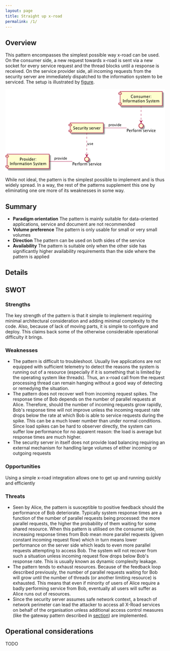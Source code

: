 ```yaml
---
layout: page
title: Straight up x-road
permalink: /1/
---
```


## Overview
This pattern encompasses the simplest possible way x-road can be used. On the consumer side, a new request towards x-road is sent via a new socket for every service request and the thread blocks until a response is received. On the service provider side, all incoming requests from the security server are immediately dispatched to the information system to be serviced. The setup is illustrated by  [figure](#figure1). 

<a name="figure1"></a>![Straight up x-road pattern](../gfx/1_comp.png)

While not ideal, the pattern is the simplest possible to implement and is thus widely spread. In a way, the rest of the patterns supplement this one by eliminating one ore more of its weaknesses in some way.

## Summary
 * **Paradigm orientation** The pattern is mainly suitable for data-oriented applications, service and document are not recommended
 * **Volume preference** The pattern is only usable for small or very small volumes
 * **Direction** The pattern can be used on both sides of the service
 * **Availability** The pattern is suitable only when the other side has significantly higher availability requirements than the side where the pattern is applied

## Details

## SWOT

### Strengths
The key strength of the pattern is that it simple to implement requiring minimal architectural consideration and adding minimal complexity to the code. Also, because of lack of moving parts, it is simple to configure and deploy. This claims back some of the otherwise considerable operational difficulty it brings.

### Weaknesses
 * The pattern is difficult to troubleshoot. Usually live applications are not equipped with sufficient telemetry to detect the reasons the system is running out of a resource (especially if it is something that is limited by the operating system like threads). Thus, an x-road call from the request processing thread can remain hanging without a good way of detecting or remedying the situation.
 * The pattern does not recover well from incoming request spikes. The response time of Bob depends on the number of parallel requests at Alice. Therefore, should the number of incoming requests grow rapidly, Bob's response time will not improve unless the incoming request rate drops below the rate at which Bob is able to service requests during the spike. This can be a much lower number than under normal conditions. Since load spikes can be hard to observer directly, the system can suffer low performance for no apparent reason: the load is average but response times are much higher. 
 * The security server in itself does not provide load balancing requiring an external mechanism for handling large volumes of either incoming or outgoing requests

### Opportunities
Using a simple x-road integration allows one to get up and running quickly and efficiently

### Threats
 * Seen by Alice, the pattern is susceptible to positive feedback should the performance of Bob deteriorate. Typically system response times are a function of the number of parallel requests being processed: the more parallel requests, the higher the probability of them waiting for some shared resource. When this pattern is utilised on the consumer side, increasing response times from Bob mean more parallel requests (given constant incoming request flow) which in turn means lower performance on the server side which leads to even more parallel requests attempting to access Bob. The system will not recover from such a situation unless incoming request flow drops below Bob's response rate. This is usually known as dynamic complexity leakage.
 * The pattern tends to exhaust resources. Because of the feedback loop described previously, the number of parallel requests waiting for Bob will grow until the number of threads (or another limiting resource) is exhausted. This means that even if minority of users of Alice require a badly performing service from Bob, eventually all users will suffer as Alice runs out of resources. 
 * Since the security server assumes safe network context, a breach of network perimeter can lead the attacker to access all X-Road services on behalf of the organisation unless additional access control measures (like the gateway pattern described in [section](../8)) are implemented.

## Operational considerations
TODO
